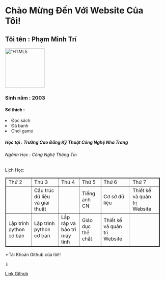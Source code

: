 <html>
<body>
               <h1>
               		Chào Mừng Đến Với Website Của Tôi! 
               </h1>
</div>
               <h2>
               		Tôi tên  : Phạm Minh Trí 
               </h2>
<img src=https://avatars.githubusercontent.com/u/92964388?v=4=w1068-h667-no?authuser=0” alt=“HTML5 Icon” style=“width:128px;height:128px;”>
               <h3>
               		Sinh năm : 2003
			   </h3>
               <h4>
               		Sở thích :
               </h4>
               <li>
               		Đọc sách
               </li>
               <li>
               		Đá banh
               </li>
               <li>
               		Chơi game
               </li>
           	   <h5>
            		Học tại : Trường Cao Đẳng Kỹ Thuật Công Nghệ Nha Trang
        	   </h5>
               <h6>
               		Ngành Học : Công Nghệ Thông Tin
              </h6>
              <h7>
              		Lịch Học:
              </h7>
              <table border="2" cellspacing="1" cellpadding="5">
    <tr>
        <td>Thứ 2</td>
        <td>Thứ 3</td>
        <td>Thứ 4</td>
        <td>Thứ 5</td>
        <td>Thứ 6</td>
        <td>Thứ 7</td>
    </tr>
    <tr>
        <td></td>
        <td>Cấu trúc dữ liệu và giải thuật</td>
        <td></td>
        <td>Tiếng anh CN</td>
        <td>Cơ sở dữ liệu</td>
        <td>Thiết kế và quản trị Website</td>
    </tr>
    <tr>
    	<td>Lập trình python cơ bản</td>
        <td>Lập trình python cơ bản</td>
        <td>Lắp ráp và bảo trì máy tính</td>
        <td>Giáo dục thể chất</td>
        <td>Thiết kế và quản trị Website</td>
        <td></td>
    </tr>
</table>
  </div>
     
  <div class="a">
      <p> ➣Tài Khoản Github của tôi!!</p>
      <p>⇓<p>
      <a href= " https://github.com/PhamMinhTri20 " > Link Github </a>
  </div>
  
</body>
</html>
